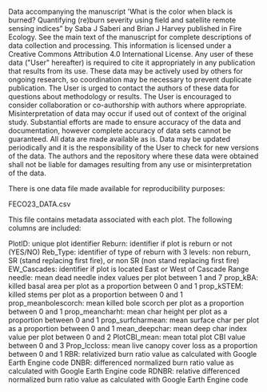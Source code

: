 Data accompanying the manuscript 'What is the color when black is burned? Quantifying (re)burn severity using field and satellite remote sensing indices” by Saba J Saberi and Brian J Harvey published in Fire Ecology. See the main text of the manuscript for complete descriptions of data collection and processing.
This information is licensed under a Creative Commons Attribution 4.0 International License. Any user of these data ("User" hereafter) is required to cite it appropriately in any publication that results from its use. These data may be actively used by others for ongoing research, so coordination may be necessary to prevent duplicate publication. The User is urged to contact the authors of these data for questions about methodology or results. The User is encouraged to consider collaboration or co-authorship with authors where appropriate. Misinterpretation of data may occur if used out of context of the original study. Substantial efforts are made to ensure accuracy of the data and documentation, however complete accuracy of data sets cannot be guaranteed. All data are made available as is. Data may be updated periodically and it is the responsibility of the User to check for new versions of the data. The authors and the repository where these data were obtained shall not be liable for damages resulting from any use or misinterpretation of the data.

There is one data file made available for reproducibility purposes:

FECO23_DATA.csv

This file contains metadata associated with each plot. The following columns are included:

PlotID: unique plot identifier
Reburn: identifier if plot is reburn or not (YES/NO)
Reb_Type: identifier of type of reburn with 3 levels: non reburn, SR (stand replacing first fire), or non SR (non stand replacing first fire) 
EW_Cascades: identifier if plot is located East or West of Cascade Range
needle: mean dead needle index values per plot between 1 and 7
prop_kBA: killed basal area per plot as a proportion between 0 and 1
prop_kSTEM: killed stems per plot as a proportion between 0 and 1
prop_meanbolescorch: mean killed bole scorch per plot as a proportion between 0 and 1
prop_meancharht: mean char height per plot as a proportion between 0 and 1
prop_surfcharmean: mean surface char per plot as a proportion between 0 and 1
mean_deepchar: mean deep char index value per plot between 0 and 2
PlotCBI_mean: mean total plot CBI value between 0 and 3
Prop_lccloss: mean live canopy cover loss as a proportion between 0 and 1
RBR: relativized burn ratio value as calculated with Google Earth Engine code 
DNBR: differenced normalized burn ratio value as calculated with Google Earth Engine code
RDNBR: relative differenced normalized burn ratio value as calculated with Google Earth Engine code



